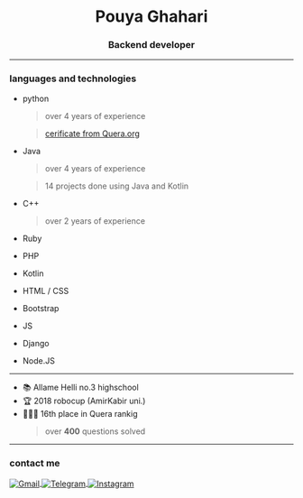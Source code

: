<h1 align="center">Pouya Ghahari</h1> 
<h3 align="center">Backend developer</h3>

---

<h3 align="left">languages and technologies</h3>

- python
  > over 4 years of experience 
  
  >[cerificate from Quera.org](https://quera.org/certificate/RCpnCTpr/)
- Java
  > over 4 years of experience 
  
  >14 projects done using Java and Kotlin
- C++
  > over 2 years of experience 
- Ruby
- PHP
- Kotlin
- HTML / CSS
- Bootstrap
- JS
- Django
- Node.JS

---
- 📚 Allame Helli no.3 highschool 
- 🏆 2018 robocup (AmirKabir uni.)
- 👨🏻‍💻 16th place in Quera rankig
  >over **400** questions solved
---
<h3 align="left">contact me</h3>

<p align="left">
    <a href=mailto:pouyaghahari6@gmail.com>
            <img src="https://img.shields.io/badge/Gmail-white?style=flat&logo=gmail" align="center" alt="Gmail" />
    </a>
    <a href=https://t.me/XQcee>
            <img src="https://img.shields.io/badge/Telegram-white?style=flat&logo=telegram" align="center" alt="Telegram" />
    </a>
    <a href=https://www.instagram.com/not_pouya>
            <img src="https://img.shields.io/badge/Instagram-white?style=flat&logo=instagram" align="center" alt="Instagram" />
    </a>
</p>
